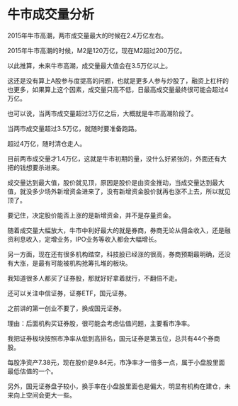 # 牛市成交量分析

2015年牛市高潮，两市成交量最大的时候在2.4万亿左右。

2015年牛市高潮的时候，M2是120万亿，现在M2超过200万亿。

以此推算，未来牛市高潮，成交量最大值会在3.5万亿以上。

这还是没有算上A股参与度提高的问题，也就是更多人参与炒股了，融资上杠杆的也更多，如果算上这个因素，成交量只高不低，日最高成交量最终很可能会超过4万亿。

也可以说，当两市成交量超过3万亿之后，大概就是牛市高潮阶段了。

当两市成交量超过3.5万亿，就随时要准备跑路。

超过4万亿，随时清仓走人。

目前两市成交量才1.4万亿，这就是牛市初期的量，没什么好紧张的，外面还有大把的钱想要杀进来。

成交量达到最大值，股价就见顶，原因是股价是由资金推动，当成交量达到最大值，就没多少场外新增资金进来了，没有新增资金股价就再也涨不上去，所以就见顶了。

要记住，决定股价能否上涨的是新增资金，并不是存量资金。

随着成交量大幅放大，牛市中利好最大的就是券商，券商无论从佣金收入，还是融资利息收入，定增业务，IPO业务等收入都会大幅增长。

另一方面，现在还有很多机构踏空，科技股已经涨的很高，券商预期最明确，还没有大涨，是最有可能被机构抢筹扎堆的板块。

我知道很多人都买了证券股，那就好好拿着就行，不翻倍不走。

还可以关注中信证券，证券ETF，国元证券。

之前讲的第一创业不要了，换成国元证券。

理由：后面机构买证券股，很可能会考虑估值问题，主要看市净率。

我把证券板块按照市净率从低到高排名，国元证券是第五位，总共有44个券商股。

每股净资产7.38元，现在股价是9.84元，市净率才一倍多一点，属于小盘股里面最低估值的一个。

另外，国元证券盘子较小，换手率在小盘股里面也是偏大，明显有机构在建仓，未来向上空间会更大一些。